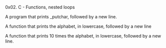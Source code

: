 0x02. C - Functions, nested loops

A program that prints _putchar, followed by a new line.

A function that prints the alphabet, in lowercase, followed by a new line

A function that prints 10 times the alphabet, in lowercase, followed by a new line.
